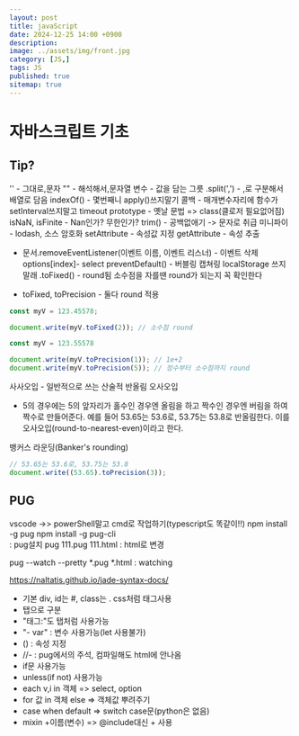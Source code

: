 ```yaml
---
layout: post
title: javaScript
date: 2024-12-25 14:00 +0900
description: 
image: ../assets/img/front.jpg
category: [JS,]
tags: JS
published: true
sitemap: true
---
```


# 자바스크립트 기초   

## Tip?
'' - 그대로,문자
"" - 해석해서,문자열
변수 - 값을 담는 그릇
.split(',') - ,로 구분해서 배열로 담음
indexOf() - 몇번째니
apply()쓰지말기
콜백 - 매개변수자리에 함수가
setInterval쓰지말고 timeout
prototype - 옛날 문법 => class(클로저 필요없어짐)
isNaN, isFinite - Nan인가? 무한인가?
trim() - 공백없애기 -> 문자로 취급
미니파이 - lodash, 소스 암호화
setAttribute - 속성값 지정
getAttribute - 속성 추출
* 문서.removeEventListener(이벤트 이름, 이벤트 리스너) - 이벤트 삭제
options[index]- select
preventDefault() - 버블링 캡쳐링
localStorage 쓰지말래
.toFixed() - round됨
소수점을 자를땐 round가 되는지 꼭 확인한다

- toFixed, toPrecision - 둘다 round 적용
````javascript
const myV = 123.45578;

document.write(myV.toFixed(2)); // 소수점 round
````

````javascript
const myV = 123.55578

document.write(myV.toPrecision(1)); // 1e+2
document.write(myV.toPrecision(5)); // 정수부터 소수점까지 round
````

사사오입 - 일반적으로 쓰는 산술적 반올림
오사오입
- 5의 경우에는 5의 앞자리가 홀수인 경우엔 올림을 하고 짝수인 경우엔 버림을 하여 짝수로 만들어준다. 예를 들어 53.65는 53.6로, 53.75는 53.8로 반올림한다. 이를 오사오입(round-to-nearest-even)이라고 한다. 

뱅커스 라운딩(Banker's rounding)
````javascript
// 53.65는 53.6로, 53.75는 53.8
document.write((53.65).toPrecision(3));
````

## PUG
vscode ->> powerShell말고 cmd로 작업하기(typescript도 똑같이!!)
npm install -g pug
npm install -g pug-cli   
  : pug설치
pug 111.pug 111.html : html로 변경

pug --watch --pretty *.pug *.html : watching

https://naltatis.github.io/jade-syntax-docs/

- 기본 div, id는 #, class는 . css처럼 태그사용
- 탭으로 구분
- "태그:"도 탭처럼 사용가능
- "- var" : 변수 사용가능(let 사용불가)
- () : 속성 지정
- //- : pug에서의 주석, 컴파일해도 html에 안나옴
- if문 사용가능
- unless(if not) 사용가능
- each v,i in 객체 => select, option
- for 값 in 객체 else => 객체값 뿌려주기
- case when default => switch case문(python은 없음)
- mixin +이름(변수) => @include대신 + 사용


